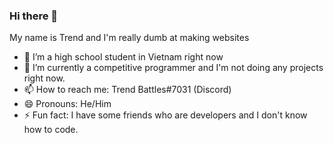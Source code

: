 ### Hi there 👋

My name is Trend and I'm really dumb at making websites 

- 🔭 I’m a high school student in Vietnam right now
- 🌱 I’m currently a competitive programmer and I'm not doing any projects right now.
- 📫 How to reach me: Trend Battles#7031 (Discord)
- 😄 Pronouns: He/Him
- ⚡ Fun fact: I have some friends who are developers and I don't know how to code.
